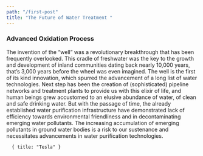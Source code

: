 ```yaml
---
path: "/first-post"
title: "The Future of Water Treatment "
---
```


### Advanced Oxidation Process

The invention of the “well” was a revolutionary breakthrough that has been frequently overlooked. This cradle of freshwater was the key to the growth and development of inland communities dating back nearly 10,000 years, that’s 3,000 years before the wheel was even imagined. The well is the first of its kind innovation, which spurred the advancement of a long list of water technologies. Next step has been the creation of (sophisticated) pipeline networks and treatment plants to provide us with this elixir of life, and human beings grew accustomed to an elusive abundance of water, of clean and safe drinking water. But with the passage of time, the already established water purification infrastructure have demonstrated lack of efficiency towards environmental friendliness and in decontaminating emerging water pollutants. The increasing accumulation of emerging pollutants in ground water bodies is a risk to our sustenance and necessitates advancements in water purification technologies.

```
  { title: "Tesla" }
```